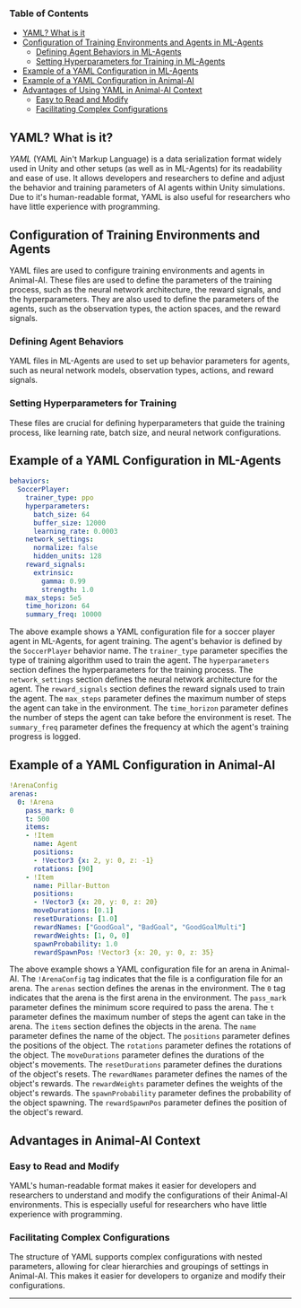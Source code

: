 ### Table of Contents

- [YAML? What is it](#yaml-what-is-it)
- [Configuration of Training Environments and Agents in ML-Agents](#configuration-of-training-environments-and-agents-in-ml-agents)
  - [Defining Agent Behaviors in ML-Agents](#defining-agent-behaviors-in-ml-agents)
  - [Setting Hyperparameters for Training in ML-Agents](#setting-hyperparameters-for-training-in-ml-agents)
- [Example of a YAML Configuration in ML-Agents](#example-of-a-yaml-configuration-in-ml-agents)
- [Example of a YAML Configuration in Animal-AI](#example-of-a-yaml-configuration-in-animal-ai)
- [Advantages of Using YAML in Animal-AI Context](#advantages-of-using-yaml-in-animal-ai-context)
  - [Easy to Read and Modify](#easy-to-read-and-modify)
  - [Facilitating Complex Configurations](#facilitating-complex-configurations)


## YAML? What is it?

*YAML* (YAML Ain't Markup Language) is a data serialization format widely used in Unity and other setups (as well as in ML-Agents) for its readability and ease of use. It allows developers and researchers to define and adjust the behavior and training parameters of AI agents within Unity simulations. Due to it's human-readable format, YAML is also useful for researchers who have little experience with programming. 

## Configuration of Training Environments and Agents

YAML files are used to configure training environments and agents in Animal-AI. These files are used to define the parameters of the training process, such as the neural network architecture, the reward signals, and the hyperparameters. They are also used to define the parameters of the agents, such as the observation types, the action spaces, and the reward signals. 

### Defining Agent Behaviors

YAML files in ML-Agents are used to set up behavior parameters for agents, such as neural network models, observation types, actions, and reward signals. 

### Setting Hyperparameters for Training

These files are crucial for defining hyperparameters that guide the training process, like learning rate, batch size, and neural network configurations. 

## Example of a YAML Configuration in ML-Agents

```yaml
behaviors:
  SoccerPlayer:
    trainer_type: ppo
    hyperparameters:
      batch_size: 64
      buffer_size: 12000
      learning_rate: 0.0003
    network_settings:
      normalize: false
      hidden_units: 128
    reward_signals:
      extrinsic:
        gamma: 0.99
        strength: 1.0
    max_steps: 5e5
    time_horizon: 64
    summary_freq: 10000
```
The above example shows a YAML configuration file for a soccer player agent in ML-Agents, for agent training. The agent's behavior is defined by the `SoccerPlayer` behavior name. The `trainer_type` parameter specifies the type of training algorithm used to train the agent. The `hyperparameters` section defines the hyperparameters for the training process. The `network_settings` section defines the neural network architecture for the agent. The `reward_signals` section defines the reward signals used to train the agent. The `max_steps` parameter defines the maximum number of steps the agent can take in the environment. The `time_horizon` parameter defines the number of steps the agent can take before the environment is reset. The `summary_freq` parameter defines the frequency at which the agent's training progress is logged. 

## Example of a YAML Configuration in Animal-AI

```yaml
!ArenaConfig
arenas:
  0: !Arena
    pass_mark: 0
    t: 500
    items:
    - !Item
      name: Agent
      positions:
      - !Vector3 {x: 2, y: 0, z: -1}
      rotations: [90]
    - !Item
      name: Pillar-Button
      positions:
      - !Vector3 {x: 20, y: 0, z: 20}
      moveDurations: [0.1]
      resetDurations: [1.0]
      rewardNames: ["GoodGoal", "BadGoal", "GoodGoalMulti"]
      rewardWeights: [1, 0, 0]
      spawnProbability: 1.0
      rewardSpawnPos: !Vector3 {x: 20, y: 0, z: 35}
```
The above example shows a YAML configuration file for an arena in Animal-AI. The `!ArenaConfig` tag indicates that the file is a configuration file for an arena. The `arenas` section defines the arenas in the environment. The `0` tag indicates that the arena is the first arena in the environment. The `pass_mark` parameter defines the minimum score required to pass the arena. The `t` parameter defines the maximum number of steps the agent can take in the arena. The `items` section defines the objects in the arena. The `name` parameter defines the name of the object. The `positions` parameter defines the positions of the object. The `rotations` parameter defines the rotations of the object. The `moveDurations` parameter defines the durations of the object's movements. The `resetDurations` parameter defines the durations of the object's resets. The `rewardNames` parameter defines the names of the object's rewards. The `rewardWeights` parameter defines the weights of the object's rewards. The `spawnProbability` parameter defines the probability of the object spawning. The `rewardSpawnPos` parameter defines the position of the object's reward.

## Advantages in Animal-AI Context

### Easy to Read and Modify

YAML's human-readable format makes it easier for developers and researchers to understand and modify the configurations of their Animal-AI environments. This is especially useful for researchers who have little experience with programming. 

### Facilitating Complex Configurations

The structure of YAML supports complex configurations with nested parameters, allowing for clear hierarchies and groupings of settings in Animal-AI. This makes it easier for developers to organize and modify their configurations. 

---